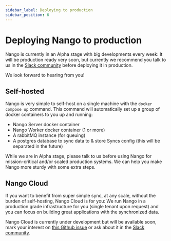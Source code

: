 ```yaml
---
sidebar_label: Deploying to production
sidebar_position: 6
---
```


# Deploying Nango to production

Nango is currently in an Alpha stage with big developments every week: It will be production ready very soon, but currently we recommend you talk to us in the [Slack community](https://nango.dev/slack) before deploying it in production.

We look forward to hearing from you!

## Self-hosted
Nango is very simple to self-host on a single machine with the `docker compose up` command. This command will automatically set up a group of docker containers to you up and running:
- Nango Server docker container
- Nango Worker docker container (1 or more)
- A rabbitMQ instance (for queuing)
- A postgres database to sync data to & store Syncs config (this will be separated in the future)

While we are in Alpha stage, please talk to us before using Nango for mission-critical and/or scaled production systems. We can help you make Nango more sturdy with some extra steps.

## Nango Cloud
If you want to benefit from super simple sync, at any scale, without the burden of self-hosting, Nango Cloud is for you: We run Nango in a production grade infrastructure for you (single tenant upon request) and you can focus on building great applications with the synchronized data.

Nango Cloud is currently under development but will be available soon, mark your interest on [this Github issue](https://github.com/NangoHQ/nango/issues/4) or ask about it in the [Slack community](https://nango.dev/slack).